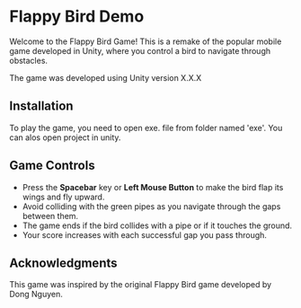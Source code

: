 # Flappy Bird Demo

Welcome to the Flappy Bird Game! This is a remake of the popular mobile game developed in Unity, where you control a bird to navigate through obstacles.

The game was developed using Unity version X.X.X

## Installation

To play the game, you need to open exe. file from folder named 'exe'. You can alos open project in unity.


## Game Controls

- Press the **Spacebar** key or **Left Mouse Button** to make the bird flap its wings and fly upward.
- Avoid colliding with the green pipes as you navigate through the gaps between them.
- The game ends if the bird collides with a pipe or if it touches the ground.
- Your score increases with each successful gap you pass through.



## Acknowledgments

This game was inspired by the original Flappy Bird game developed by Dong Nguyen.
